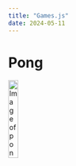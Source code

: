 ```yaml
---
title: "Games.js"
date: 2024-05-11
---
```


# Pong

<img src="SKILLS-GITHUB-PAGES/Images/Pong.png" alt="Image of pong" width="20%">